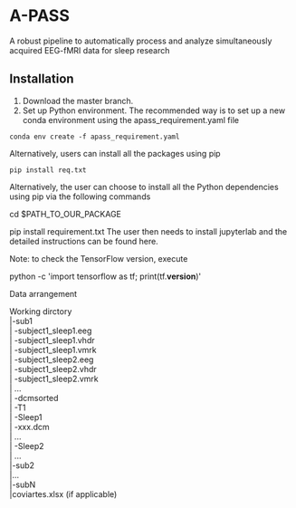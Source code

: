 # A-PASS
A robust pipeline to automatically process and analyze simultaneously acquired EEG-fMRI data for sleep research
## Installation
1. Download the master branch.
2. Set up Python environment.
  The recommended way is to set up a new conda environment using the apass_requirement.yaml file
  ```
  conda env create -f apass_requirement.yaml
  ```
  Alternatively, users can install all the packages using pip
  ```
  pip install req.txt
  ```
Alternatively, the user can choose to install all the Python dependencies using pip via the following commands

cd $PATH_TO_OUR_PACKAGE

pip install requirement.txt
The user then needs to install jupyterlab and the detailed instructions can be found here.

Note: to check the TensorFlow version, execute

python -c 'import tensorflow as tf; print(tf.__version__)'

Data arrangement

Working dirctory  
  |-sub1  
  |   -subject1_sleep1.eeg  
  |   -subject1_sleep1.vhdr  
  |   -subject1_sleep1.vmrk  
  |   -subject1_sleep2.eeg  
  |   -subject1_sleep2.vhdr  
  |   -subject1_sleep2.vmrk  
  |   ...  
  |   -dcmsorted  
  |      -T1  
  |      -Sleep1  
  |        -xxx.dcm  
  |        ...  
  |      -Sleep2  
  |      ...  
  |-sub2  
  |...   
  |-subN  
  |coviartes.xlsx (if applicable)  
